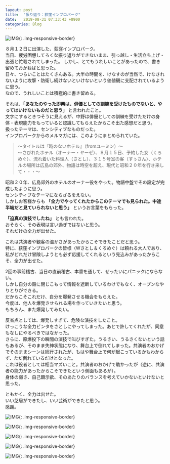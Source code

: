 ```yaml
---
layout: post
title:  "振り返り：荻窪インプロパーク"
date:   2019-08-31 07:33:43 +0900
categories: Blog
---
```



![IMG]({{site.baseurl}}/img/20190812_01.jpg){: .img-responsive-border} 

８月１２日に出演した、荻窪インプロパーク。  
当日、疲労困憊してろくな振り返りができないまま、引っ越し・生活立ち上げ・出張と忙殺されてしまった。
しかし、とてもうれしいことがあったので、書き留めておかねばと思った。  
日々、つらいことはたくさんある。大半の時間を、けなすのが当然で、けなされないように攻撃・防衛し続けないといけないという価値観に支配されているように思う。  
なので、うれしいことは積極的に書き留める。

それは、**「あなたのやった即興は、俳優としての訓練を受けたものでないと、やってはいけないものだと思う」** と言われたこと。  
文字にするときつそうに見えるが、中野は俳優としての訓練を受けただけの身体・表現能力をもっていると認識してもらえたからこそ出た感想だと思う。  
扱ったテーマは、センシティブなものだった。  
インプロパークからのメルマガには、このようにまとめられていた。

> ～タイトルは『時のないホテル』（fromユーミン）～  
> ～さびれたホテル（オーナー・ヤーゼ）、８月１５日、予約した女（くろめぐ）、流れ着いた料理人（さとし）、３１５号室の客（すぅさん）、ホテルの場所は広島の郊外、物語は時空を超え、現代と昭和２０年を行き来して・・・～

昭和２０年、広島郊外のホテルのオーナー役をやった。物語中盤でその設定が完成したように思う。  
センシティブなテーマにならざるをえない。  
しかしお客様からも **「全力でやってくれたからこのテーマでも見られた。中途半端だと見ていられないと思う」** というお言葉をもらった。

**「迫真の演技でしたね」** とも言われた。  
おそらく、その表現は言い過ぎではないと思う。  
それだけの全力が出せた。

これは共演者や観客の温かさがあったからこそできたことだと思う。  
特に、荻窪インプロパークの皆様（Wさとし＆くろめぐ）は頼れる大人であり、私がどれだけ冒険しようとも必ず応援してくれるという見込みがあったからこそ、全力が出せた。

2回の事前稽古、当日の直前稽古、本番を通して、ぜったいにパニックにならない。  
しかし自分の殻に閉じこもって情報を遮断しているわけでもなく、オープンなやりとりができる。  
だからこそこれだけ、自分を爆発させる機会をもらえた。  
今度は、他人を爆発させられる場を作っていきたいと思う。  
もちろん、また爆発してみたい。

反省点としては、爆発しすぎて、危険な演技をしたこと。  
けっこうな全力ビンタをさとしにやってしまった。あとで許してくれたが、同意もなしにやるべきではなかった。  
さらに、原爆投下の瞬間の演技で叫びすぎた。うるさい、うるさくないという話もあるが、そのまま失神状態になり、舞台上で倒れてしまった。共演者のおかげでそのままシーンは続行されたが、もはや舞台上で何が起こっているかもわからず、ただ倒れているだけとなった。  
これは役者としては相当マズいこと。共演者のおかげで助かったが（逆に、共演者の能力があったからこそできたという側面もあるが）。  
身体の弱さ、自己顕示欲、そのあたりのバランスを考えていかないといけないと思った。

ともかく、全力は出せた。  
いい芝居ができたし、いい芸術ができたと思う。  
感謝。

![IMG]({{site.baseurl}}/img/20190812_02.jpg){: .img-responsive-border} 

![IMG]({{site.baseurl}}/img/20190812_03.jpg){: .img-responsive-border} 

![IMG]({{site.baseurl}}/img/20190812_04.jpg){: .img-responsive-border} 

![IMG]({{site.baseurl}}/img/20190812_05.jpg){: .img-responsive-border} 

![IMG]({{site.baseurl}}/img/20190812_06.jpg){: .img-responsive-border} 


